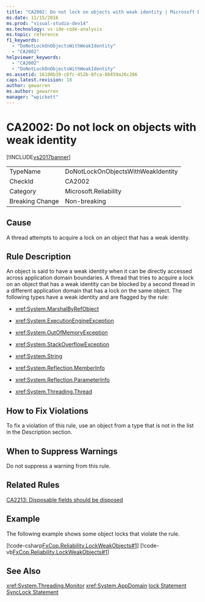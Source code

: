 ```yaml
---
title: "CA2002: Do not lock on objects with weak identity | Microsoft Docs"
ms.date: 11/15/2016
ms.prod: "visual-studio-dev14"
ms.technology: vs-ide-code-analysis
ms.topic: reference
f1_keywords:
  - "DoNotLockOnObjectsWithWeakIdentity"
  - "CA2002"
helpviewer_keywords:
  - "CA2002"
  - "DoNotLockOnObjectsWithWeakIdentity"
ms.assetid: 16100b39-c6fc-452b-8fca-8b459a26c286
caps.latest.revision: 18
author: gewarren
ms.author: gewarren
manager: "wpickett"
---
```

# CA2002: Do not lock on objects with weak identity
[!INCLUDE[vs2017banner](../includes/vs2017banner.md)]

|||
|-|-|
|TypeName|DoNotLockOnObjectsWithWeakIdentity|
|CheckId|CA2002|
|Category|Microsoft.Reliability|
|Breaking Change|Non-breaking|

## Cause
 A thread attempts to acquire a lock on an object that has a weak identity.

## Rule Description
 An object is said to have a weak identity when it can be directly accessed across application domain boundaries. A thread that tries to acquire a lock on an object that has a weak identity can be blocked by a second thread in a different application domain that has a lock on the same object. The following types have a weak identity and are flagged by the rule:

- <xref:System.MarshalByRefObject>

- <xref:System.ExecutionEngineException>

- <xref:System.OutOfMemoryException>

- <xref:System.StackOverflowException>

- <xref:System.String>

- <xref:System.Reflection.MemberInfo>

- <xref:System.Reflection.ParameterInfo>

- <xref:System.Threading.Thread>

## How to Fix Violations
 To fix a violation of this rule, use an object from a type that is not in the list in the Description section.

## When to Suppress Warnings
 Do not suppress a warning from this rule.

## Related Rules
 [CA2213: Disposable fields should be disposed](../code-quality/ca2213-disposable-fields-should-be-disposed.md)

## Example
 The following example shows some object locks that violate the rule.

 [!code-csharp[FxCop.Reliability.LockWeakObjects#1](../snippets/csharp/VS_Snippets_CodeAnalysis/FxCop.Reliability.LockWeakObjects/cs/FxCop.Reliability.LockWeakObjects.cs#1)]
 [!code-vb[FxCop.Reliability.LockWeakObjects#1](../snippets/visualbasic/VS_Snippets_CodeAnalysis/FxCop.Reliability.LockWeakObjects/vb/FxCop.Reliability.LockWeakObjects.vb#1)]

## See Also
 <xref:System.Threading.Monitor>
 <xref:System.AppDomain>
 [lock Statement](https://msdn.microsoft.com/library/656da1a4-707e-4ef6-9c6e-6d13b646af42)
 [SyncLock Statement](https://msdn.microsoft.com/library/14501703-298f-4d43-b139-c4b6366af176)
